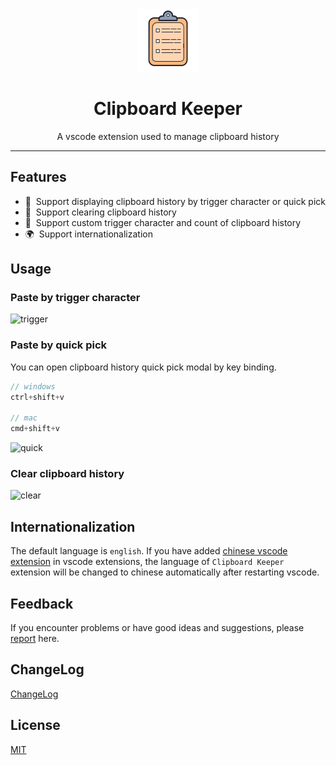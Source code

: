<div align="center">
  <img src="./resources/logo.png" alt="logo" />
  <h1>Clipboard Keeper</h1>
  <p>A vscode extension used to manage clipboard history</p>
</div>

---

## Features

- 📝 &nbsp;Support displaying clipboard history by trigger character or quick pick
- 📖 &nbsp;Support clearing clipboard history
- 🌈 &nbsp;Support custom trigger character and count of clipboard history
- 🌍 &nbsp;Support internationalization

## Usage

### Paste by trigger character

![trigger](https://github.com/user-attachments/assets/23302898-708f-48a9-a238-96f9e8780e91)

### Paste by quick pick

You can open clipboard history quick pick modal by key binding.

```js
// windows
ctrl+shift+v

// mac
cmd+shift+v
```

![quick](https://github.com/user-attachments/assets/b03425f6-2bd7-4976-bfe4-5570cd37a2fd)

### Clear clipboard history

![clear](https://github.com/user-attachments/assets/79dff44c-22e4-4fda-bc24-ff73db3f441b)

## Internationalization

The default language is `english`. If you have added [chinese vscode extension](https://marketplace.visualstudio.com/items?itemName=MS-CEINTL.vscode-language-pack-zh-hans) in vscode extensions, the language of `Clipboard Keeper` extension will be changed to chinese automatically after restarting vscode.

## Feedback

If you encounter problems or have good ideas and suggestions, please [report](https://github.com/chouchouji/clipboard-history/issues) here.

## ChangeLog

[ChangeLog](CHANGELOG.md)

## License

[MIT](LICENSE)